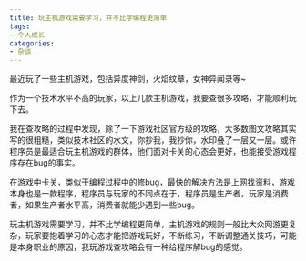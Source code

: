 ```yaml
---
title: 玩主机游戏需要学习，并不比学编程更简单
tags:
- 个人成长
categories:
- 杂谈
---
```


最近玩了一些主机游戏，包括异度神剑，火焰纹章，女神异闻录等~

作为一个技术水平不高的玩家，以上几款主机游戏，我要查很多攻略，才能顺利玩下去。

我在查攻略的过程中发现，除了一下游戏社区官方级的攻略，大多数图文攻略其实写的很粗糙，类似技术社区的水文，你抄我，我抄你，水印叠了一层又一层。或许程序员是最适合玩主机游戏的群体，他们面对卡关的心态会更好，也能接受游戏程序存在bug的事实。

在游戏中卡关，类似于编程过程中的修bug，最快的解决方法是上网找资料，游戏本身也是一款程序，程序员与玩家的不同点在于，程序员是生产者，玩家是消费者，如果生产者水平高，消费者就能少遇到一些bug。

 玩主机游戏需要学习，并不比学编程更简单，主机游戏的规则一般比大众网游更复杂，玩家要抱着学习的心态才能把游戏玩好，不断练习，不断调整通关技巧，可能是本身职业的原因，我玩游戏查攻略会有一种给程序解bug的感觉。
 
 